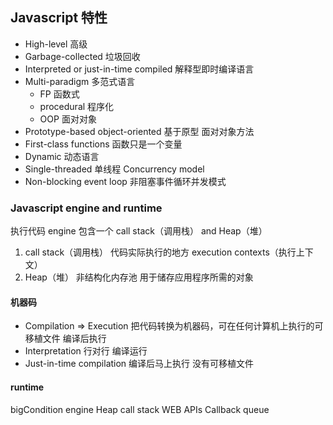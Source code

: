 ## Javascript 特性

- High-level 高级
- Garbage-collected 垃圾回收
- Interpreted or just-in-time compiled 解释型即时编译语言
- Multi-paradigm 多范式语言
  - FP 函数式
  - procedural 程序化
  - OOP 面对对象
- Prototype-based object-oriented 基于原型 面对对象方法
- First-class functions 函数只是一个变量
- Dynamic 动态语言
- Single-threaded 单线程
  Concurrency model
- Non-blocking event loop 非阻塞事件循环并发模式

### Javascript engine and runtime

执行代码
engine 包含一个 call stack（调用栈） and Heap（堆）

1. call stack（调用栈） 代码实际执行的地方 execution contexts（执行上下文）
2. Heap（堆） 非结构化内存池 用于储存应用程序所需的对象

#### 机器码

- Compilation => Execution 把代码转换为机器码，可在任何计算机上执行的可移植文件 编译后执行
- Interpretation 行对行 编译运行
- Just-in-time compilation 编译后马上执行 没有可移植文件

#### runtime

bigCondition
engine
Heap
call stack
WEB APIs
Callback queue
